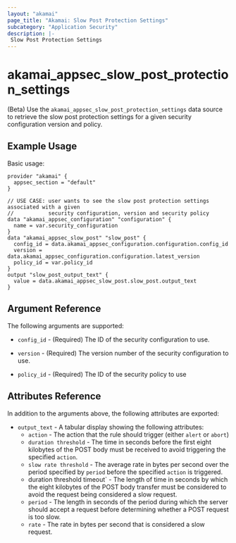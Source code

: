 ```yaml
---
layout: "akamai"
page_title: "Akamai: Slow Post Protection Settings"
subcategory: "Application Security"
description: |-
 Slow Post Protection Settings
---
```


# akamai_appsec_slow_post_protection_settings

(Beta) Use the `akamai_appsec_slow_post_protection_settings` data source to retrieve the slow post protection settings for a given security configuration version and policy.

## Example Usage

Basic usage:

```hcl
provider "akamai" {
  appsec_section = "default"
}

// USE CASE: user wants to see the slow post protection settings associated with a given
//           security configuration, version and security policy
data "akamai_appsec_configuration" "configuration" {
  name = var.security_configuration
}
data "akamai_appsec_slow_post" "slow_post" {
  config_id = data.akamai_appsec_configuration.configuration.config_id
  version = data.akamai_appsec_configuration.configuration.latest_version
  policy_id = var.policy_id
}
output "slow_post_output_text" {
  value = data.akamai_appsec_slow_post.slow_post.output_text
}

```

## Argument Reference

The following arguments are supported:

* `config_id` - (Required) The ID of the security configuration to use.

* `version` - (Required) The version number of the security configuration to use.

* `policy_id` - (Required) The ID of the security policy to use

## Attributes Reference

In addition to the arguments above, the following attributes are exported:

* `output_text` - A tabular display showing the following attributes:
  * `action` - The action that the rule should trigger (either `alert` or `abort`)
  * `duration threshold` - The time in seconds before the first eight kilobytes of the POST body must be received to avoid triggering the specified `action`.
  * `slow rate threshold` - The average rate in bytes per second over the period specified by `period` before the specified `action` is triggered.
  * duration threshold timeout` - The length of time in seconds by which the eight kilobytes of the POST body transfer must be considered to avoid the request being considered a slow request.
  * `period` - The length in seconds of the period during which the server should accept a request before determining whether a POST request is too slow.
  * `rate` - The rate in bytes per second that is considered a slow request.

